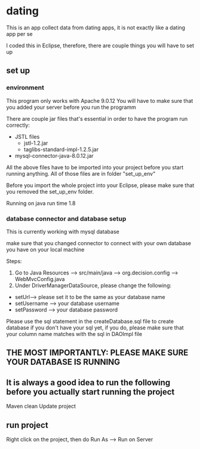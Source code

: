 # dating

This is an app collect data from dating apps, it is not exactly like a dating app per se 

I coded this in Eclipse, therefore, there are couple things you will have to set up 

## set up
### environment 
This program only works with Apache 9.0.12
You will have to make sure that you added your server before you run the programm 

There are couple jar files that's essential in order to have the program run correctly: 
* JSTL files 
	* jstl-1.2.jar
	* taglibs-standard-impl-1.2.5.jar
* mysql-connector-java-8.0.12.jar 

All the above files have to be imported into your project before you start running anything. All of those files are in folder "set_up_env"

Before you import the whole project into your Eclipse, please make sure that you removed the set_up_env folder. 

Running on java run time 1.8 

### database connector and database setup 
This is currently working with mysql database 

make sure that you changed connector to connect with your own database you have on your local machine 

Steps: 
1. Go to Java Resources --> src/main/java --> org.decision.config --> WebMvcConfig.java
2. Under DriverManagerDataSource, please change the following: 
* setUrl--> please set it to be the same as your database name  
* setUsername --> your database username 
* setPassword --> your database password 

Please use the sql statement in the createDatabase.sql file to create database if you don't have your sql yet, if you do, please make sure that your column name matches with the sql in DAOImpl file 

## THE MOST IMPORTANTLY: PLEASE MAKE SURE YOUR DATABASE IS RUNNING 


## It is always a good idea to run the following before you actually start running the project  
Maven clean
Update project 

## run project 
Right click on the project, then do Run As --> Run on Server 
